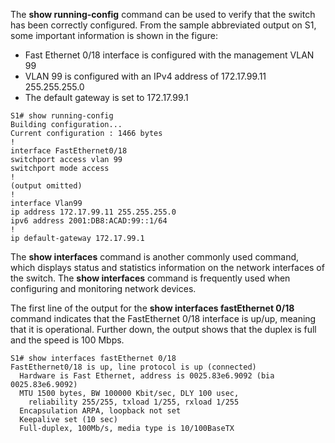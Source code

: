 The **show running-config** command can be used to verify that the switch has been correctly configured. From the sample abbreviated output on S1, some important information is shown in the figure:

- Fast Ethernet 0/18 interface is configured with the management VLAN 99
- VLAN 99 is configured with an IPv4 address of 172.17.99.11 255.255.255.0
- The default gateway is set to 172.17.99.1

```
S1# show running-config
Building configuration...
Current configuration : 1466 bytes
!
interface FastEthernet0/18 
switchport access vlan 99 
switchport mode access
!
(output omitted)
!
interface Vlan99 
ip address 172.17.99.11 255.255.255.0 
ipv6 address 2001:DB8:ACAD:99::1/64
!
ip default-gateway 172.17.99.1 
```

The **show interfaces** command is another commonly used command, which displays status and statistics information on the network interfaces of the switch. The **show interfaces** command is frequently used when configuring and monitoring network devices.

The first line of the output for the **show interfaces fastEthernet 0/18** command indicates that the FastEthernet 0/18 interface is up/up, meaning that it is operational. Further down, the output shows that the duplex is full and the speed is 100 Mbps.

```
S1# show interfaces fastEthernet 0/18
FastEthernet0/18 is up, line protocol is up (connected)  
  Hardware is Fast Ethernet, address is 0025.83e6.9092 (bia 0025.83e6.9092)  
  MTU 1500 bytes, BW 100000 Kbit/sec, DLY 100 usec,
    reliability 255/255, txload 1/255, rxload 1/255  
  Encapsulation ARPA, loopback not set  
  Keepalive set (10 sec)  
  Full-duplex, 100Mb/s, media type is 10/100BaseTX
```